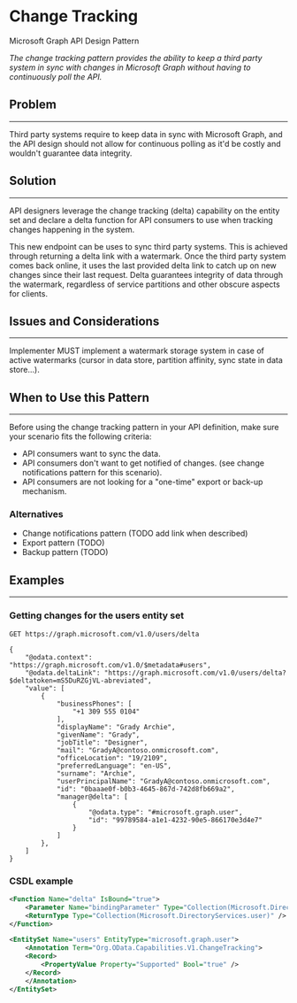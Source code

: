 # Change Tracking

Microsoft Graph API Design Pattern

*The change tracking pattern provides the ability to keep a third party system in sync with changes in Microsoft Graph without having to continuously poll the API.*

## Problem
---------

Third party systems require to keep data in sync with Microsoft Graph, and the API design should not allow for continuous polling as it'd be costly and wouldn't guarantee data integrity.

## Solution
--------

API designers leverage the change tracking (delta) capability on the entity set and declare a delta function for API consumers to use when tracking changes happening in the system.

This new endpoint can be uses to sync third party systems. This is achieved through returning a delta link with a watermark. Once the third party system comes back online, it uses the last provided delta link to catch up on new changes since their last request. Delta guarantees integrity of data through the watermark, regardless of service partitions and other obscure aspects for clients.

## Issues and Considerations
-------------------------

Implementer MUST implement a watermark storage system in case of active watermarks (cursor in data store, partition affinity, sync state in data store...).

## When to Use this Pattern
------------------------

Before using the change tracking pattern in your API definition, make sure your scenario fits the following criteria:

- API consumers want to sync the data.
- API consumers don't want to get notified of changes. (see change notifications pattern for this scenario).
- API consumers are not looking for a "one-time" export or back-up mechanism.

### Alternatives

- Change notifications pattern (TODO add link when described)
- Export pattern (TODO)
- Backup pattern (TODO)

## Examples
-------

### Getting changes for the users entity set

```HTTP
GET https://graph.microsoft.com/v1.0/users/delta

{
    "@odata.context": "https://graph.microsoft.com/v1.0/$metadata#users",
    "@odata.deltaLink": "https://graph.microsoft.com/v1.0/users/delta?$deltatoken=mS5DuRZGjVL-abreviated",
    "value": [
        {
            "businessPhones": [
                "+1 309 555 0104"
            ],
            "displayName": "Grady Archie",
            "givenName": "Grady",
            "jobTitle": "Designer",
            "mail": "GradyA@contoso.onmicrosoft.com",
            "officeLocation": "19/2109",
            "preferredLanguage": "en-US",
            "surname": "Archie",
            "userPrincipalName": "GradyA@contoso.onmicrosoft.com",
            "id": "0baaae0f-b0b3-4645-867d-742d8fb669a2",
            "manager@delta": [
                {
                    "@odata.type": "#microsoft.graph.user",
                    "id": "99789584-a1e1-4232-90e5-866170e3d4e7"
                }
            ]
        },
    ]
}
```

### CSDL example

```xml
<Function Name="delta" IsBound="true">
    <Parameter Name="bindingParameter" Type="Collection(Microsoft.DirectoryServices.user)" />
    <ReturnType Type="Collection(Microsoft.DirectoryServices.user)" />
</Function>

<EntitySet Name="users" EntityType="microsoft.graph.user">
    <Annotation Term="Org.OData.Capabilities.V1.ChangeTracking">
    <Record>
        <PropertyValue Property="Supported" Bool="true" />
    </Record>
    </Annotation>
</EntitySet>
```
